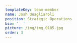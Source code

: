 ```yaml
---
templateKey: team-member
name: Josh Quagliaroli
position: Strategic Operations
bio: '  '
picture: /img/img_0185.jpg
order: 3
---
```


